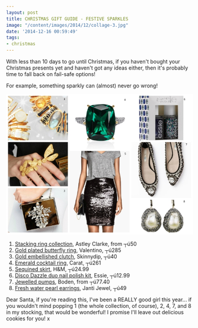 ```yaml
---
layout: post
title: CHRISTMAS GIFT GUIDE - FESTIVE SPARKLES
image: "/content/images/2014/12/collage-3.jpg"
date: '2014-12-16 00:59:49'
tags:
- christmas
---
```


With less than 10 days to go until Christmas, if you haven't bought  your Christmas presents yet and haven't got any ideas either, then it's probably time to fall back on fail-safe options!

For example, something sparkly can (almost) never go wrong!

![](/content/images/2014/12/collage-2.jpg)

1. <a href="http://www.astleyclarke.com/uk/rings/stacking-ring-collection" target="_blank">Stacking ring collection</a>, Astley Clarke, from ┬ú50
2. <a href="http://www.net-a-porter.com/product/470868/Valentino/gold-plated-three-finger-butterfly-ring" target="_blank">Gold plated butterfly ring</a>, Valentino, ┬ú285
3. <a href="http://www.asos.com/skinny-dip/skinnydip-gold-embellished-clutch-bag/prod/pgeproduct.aspx?iid=4468847&clr=Gold&SearchQuery=gold+clutch&pgesize=32&pge=1&totalstyles=32&gridsize=3&gridrow=1&gridcolumn=3" target="_blank">Gold embellished clutch</a>, Skinnydip, ┬ú40
4. <a href="http://www.caratlondon.com/web/product/en/3716?antiCache=14186853158844429C4377AC402A7CED3EB6DEFDCBCE6" target="_blank">Emerald cocktail ring</a>, Carat, ┬ú261
5. <a href="http://www.hm.com/gb/product/51707?article=51707-A&fromSearch=sequin&cm_vc=SEARCH#article=51707-A" target="_blank">Sequined skirt</a>, H&M, ┬ú24.99
6. <a href="http://www.boots.com/en/Essie-Nail-Polish-Disco-Dazzle-Duo-Kit_1436081/" target="_blank">Disco Dazzle duo nail polish kit</a>, Essie, ┬ú12.99
7. <a href="http://www.boden.co.uk/en-GB/Womens-Shoes-Boots/Flats/AR642/Womens-Jewelled-Pump.html" target="_blank">Jewelled pumps</a>, Boden, from ┬ú77.40
8. <a href="http://jantijewel.com/earrings/fresh-water-pearl.html" target="_blank">Fresh water pearl earrings</a>, Janti Jewel, ┬ú49

Dear Santa, if you're reading this, I've been a REALLY good girl this year... if you wouldn't mind popping 1 (the whole collection, of course), 2, 4, 7, and 8 in my stocking, that would be wonderful! I promise I'll leave out delicious cookies for you! x
